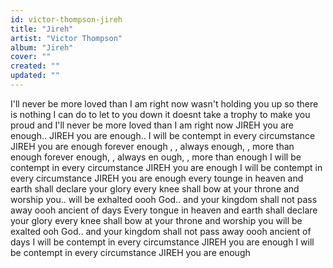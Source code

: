 ```yaml
---
id: victor-thompson-jireh
title: "Jireh"
artist: "Victor Thompson"
album: "Jireh"
cover: ""
created: ""
updated: ""
---
```


I'll never be more loved than I am right now wasn't holding you up so
there is nothing I can do
to let to you  down
it doesnt take a trophy to make you proud
and I'll never be more loved than I am right now
JIREH you are enough..
JIREH you are enough..
I will be contempt in every circumstance
JIREH you are enough
forever enough , , always enough, , more than enough
forever enough, , always en ough, , more than enough
I will be contempt in every circumstance
JIREH you are enough
I will be contempt in every circumstance
JIREH you are enough
every tounge in heaven and earth shall declare your glory
every knee shall bow at your throne
and worship you..
will be exhalted oooh God..
and your kingdom shall not pass away
oooh ancient of days
Every tongue in heaven and earth shall declare your glory
every knee shall bow at your throne
and worship
you will be exalted ooh God..
and your kingdom shall not pass away
oooh ancient of days
I will be contempt in every circumstance
JIREH you are enough
I will be contempt in every circumstance
JIREH you are enough
